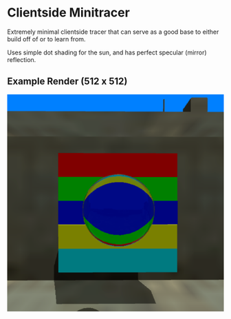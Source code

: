 # Clientside Minitracer

Extremely minimal clientside tracer that can serve as a good base to either build off of or to learn from.  

Uses simple dot shading for the sun, and has perfect specular (mirror) reflection.  

## Example Render (512 x 512)
![Example Render](https://github.com/100PXSquared/public-starfalls/blob/master/minitracer/refraction.png)
